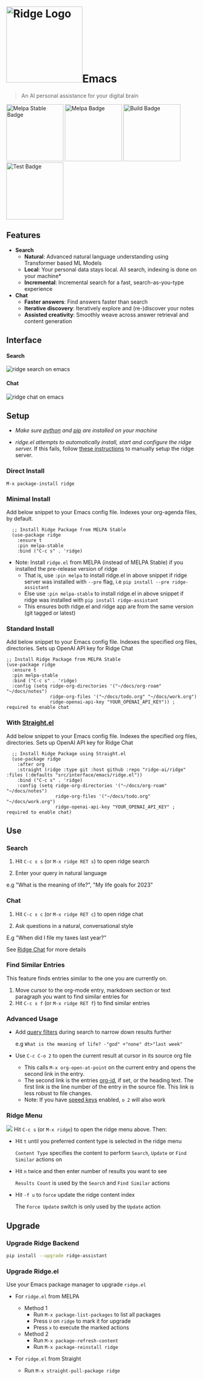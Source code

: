 <h1><img src="./assets/ridge-logo-sideways-500.png" width="200" alt="Ridge Logo">Emacs</h1>

> An AI personal assistance for your digital brain

<img src="https://stable.melpa.org/packages/ridge-badge.svg" width="150" alt="Melpa Stable Badge">
<img src="https://melpa.org/packages/ridge-badge.svg" width="150" alt="Melpa Badge">

<img src="https://github.com/ridge-ai/ridge/actions/workflows/build_ridge_el.yml/badge.svg" width="150" alt="Build Badge">
<img src="https://github.com/ridge-ai/ridge/actions/workflows/test_ridge_el.yml/badge.svg" width="150" alt="Test Badge">


## Features
- **Search**
  - **Natural**: Advanced natural language understanding using Transformer based ML Models
  - **Local**: Your personal data stays local. All search, indexing is done on your machine*
  - **Incremental**: Incremental search for a fast, search-as-you-type experience
- **Chat**
  - **Faster answers**: Find answers faster than search
  - **Iterative discovery**: Iteratively explore and (re-)discover your notes
  - **Assisted creativity**: Smoothly weave across answer retrieval and content generation

## Interface
#### Search
![ridge search on emacs](./assets/ridge_search_on_emacs.png ':size=400px')

#### Chat
![ridge chat on emacs](./assets/ridge_chat_on_emacs.png ':size=400px')

## Setup
- *Make sure [python](https://realpython.com/installing-python/) and [pip](https://pip.pypa.io/en/stable/installation/) are installed on your machine*

- *ridge.el attempts to automatically install, start and configure the ridge server.*
  If this fails, follow [these instructions](/setup) to manually setup the ridge server.

### Direct Install
```elisp
M-x package-install ridge
```

### Minimal Install
Add below snippet to your Emacs config file.
Indexes your org-agenda files, by default.

```elisp
  ;; Install Ridge Package from MELPA Stable
  (use-package ridge
    :ensure t
    :pin melpa-stable
    :bind ("C-c s" . 'ridge)
```

- Note: Install `ridge.el` from MELPA (instead of MELPA Stable) if you installed the pre-release version of ridge
  - That is, use `:pin melpa` to install ridge.el in above snippet if ridge server was installed with `--pre` flag, i.e `pip install --pre ridge-assistant`
  - Else use `:pin melpa-stable` to install ridge.el in above snippet if ridge was installed with `pip install ridge-assistant`
  - This ensures both ridge.el and ridge app are from the same version (git tagged or latest)

### Standard Install
  Add below snippet to your Emacs config file.
  Indexes the specified org files, directories. Sets up OpenAI API key for Ridge Chat

```elisp
;; Install Ridge Package from MELPA Stable
(use-package ridge
  :ensure t
  :pin melpa-stable
  :bind ("C-c s" . 'ridge)
  :config (setq ridge-org-directories '("~/docs/org-roam" "~/docs/notes")
                ridge-org-files '("~/docs/todo.org" "~/docs/work.org")
                ridge-openai-api-key "YOUR_OPENAI_API_KEY")) ; required to enable chat
```

### With [Straight.el](https://github.com/raxod502/straight.el)
Add below snippet to your Emacs config file.
Indexes the specified org files, directories. Sets up OpenAI API key for Ridge Chat

```elisp
  ;; Install Ridge Package using Straight.el
  (use-package ridge
    :after org
    :straight (ridge :type git :host github :repo "ridge-ai/ridge" :files (:defaults "src/interface/emacs/ridge.el"))
    :bind ("C-c s" . 'ridge)
    :config (setq ridge-org-directories '("~/docs/org-roam" "~/docs/notes")
                  ridge-org-files '("~/docs/todo.org" "~/docs/work.org")
                  ridge-openai-api-key "YOUR_OPENAI_API_KEY" ; required to enable chat)
  ```

## Use
### Search
1. Hit  `C-c s s` (or `M-x ridge RET s`) to open ridge search

2. Enter your query in natural language

  e.g "What is the meaning of life?", "My life goals for 2023"

### Chat
1. Hit `C-c s c` (or `M-x ridge RET c`) to open ridge chat

2. Ask questions in a natural, conversational style

  E.g "When did I file my taxes last year?"

  See [Ridge Chat](/#/chat) for more details

### Find Similar Entries
This feature finds entries similar to the one you are currently on.
1. Move cursor to the org-mode entry, markdown section or text paragraph you want to find similar entries for
2. Hit `C-c s f` (or `M-x ridge RET f`) to find similar entries

### Advanced Usage
- Add [query filters](https://github.com/ridge-ai/ridge/#query-filters) during search to narrow down results further

  e.g `What is the meaning of life? -"god" +"none" dt>"last week"`

- Use `C-c C-o 2` to open the current result at cursor in its source org file
  - This calls `M-x org-open-at-point` on the current entry and opens the second link in the entry.
  - The second link is the entries [org-id](https://orgmode.org/manual/Handling-Links.html#FOOT28), if set, or the heading text.
    The first link is the line number of the entry in the source file. This link is less robust to file changes.
  - Note: If you have [speed keys](https://orgmode.org/manual/Speed-Keys.html) enabled, `o 2` will also work

### Ridge Menu
![](./assets/ridge_emacs_menu.png)
Hit `C-c s` (or `M-x ridge`) to open the ridge menu above. Then:
- Hit `t` until you preferred content type is selected in the ridge menu

  `Content Type` specifies the content to perform `Search`, `Update` or `Find Similar` actions on
- Hit `n` twice and then enter number of results you want to see

  `Results Count` is used by the `Search` and `Find Similar` actions
- Hit `-f u` to `force` update the ridge content index

  The `Force Update` switch is only used by the `Update` action

## Upgrade
### Upgrade Ridge Backend
```bash
pip install --upgrade ridge-assistant
```
### Upgrade Ridge.el
Use your Emacs package manager to upgrade `ridge.el`

- For `ridge.el` from MELPA
  - Method 1
    - Run `M-x package-list-packages` to list all packages
    - Press `U` on `ridge` to mark it for upgrade
    - Press `x` to execute the marked actions
  - Method 2
    - Run `M-x package-refresh-content`
    - Run `M-x package-reinstall ridge`

- For `ridge.el` from Straight
  - Run `M-x straight-pull-package ridge`
